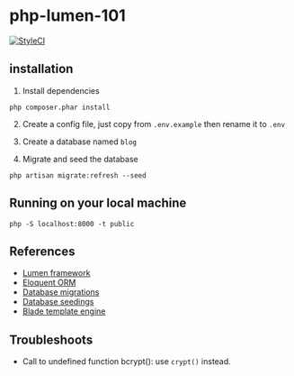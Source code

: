# php-lumen-101

[![StyleCI](https://styleci.io/repos/104204338/shield?branch=master)](https://styleci.io/repos/104204338)

## installation

1. Install dependencies

```
php composer.phar install
```

2. Create a config file, just copy from `.env.example` then rename it to `.env`

3. Create a database named `blog`

4. Migrate and seed the database

```
php artisan migrate:refresh --seed
```

## Running on your local machine

```
php -S localhost:8000 -t public
```

## References

* [Lumen framework](https://lumen.laravel.com)
* [Eloquent ORM](https://laravel.com/docs/5.5/eloquent)
* [Database migrations](https://laravel.com/docs/5.5/migrations)
* [Database seedings](https://laravel.com/docs/5.5/seeding)
* [Blade template engine](https://laravel.com/docs/5.5/blade)

## Troubleshoots

* Call to undefined function bcrypt(): use `crypt()` instead.



